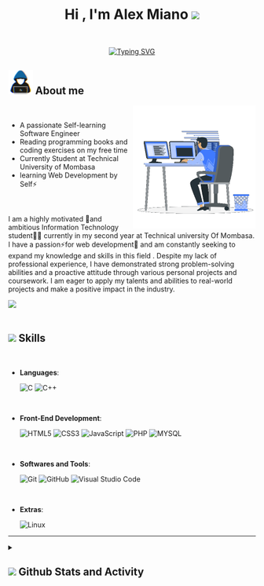 <!--### Hi there 👋-->
<h1 align="center"><b>Hi , I'm Alex Miano </b><img src="https://media.giphy.com/media/hvRJCLFzcasrR4ia7z/giphy.gif" width="35"></h1>


<br>



<p align="center">
  <!-- Typing SVG by DenverCoder1 - https://github.com/DenverCoder1/readme-typing-svg -->
  <a href="https://github.com/mianohh"><img src="https://readme-typing-svg.demolab.com?font=Exo&weight=500&size=24&pause=1000&center=true&vCenter=true&width=320&lines=IT+Student+!;Always+learning+new+things!+" alt="Typing SVG" /></a>
</p>

## <picture><img src = "./assets/Images/about_me.gif" width = 50px></picture> **About me**
<picture> <img align="right" src="./assets/Images/Right_Side.gif" width = 250px></picture>
<br>
- A passionate Self-learning Software Engineer
- Reading programming books and coding exercises on my free time
- Currently Student at Technical University of Mombasa
- learning Web Development by Self⚡

<br><br>
 I am a highly motivated 🔭and ambitious Information Technology student🧑‍💻 currently in my second year at Technical university Of Mombasa. I have a passion⚡for web development🚀 and am constantly seeking to expand my knowledge and skills in this field . Despite my lack of professional experience, I have demonstrated strong problem-solving abilities and a proactive attitude through various personal projects  and coursework. I am eager to apply my talents and abilities to real-world projects and make a positive impact in the industry.
 </p>

<img src="https://user-images.githubusercontent.com/73097560/115834477-dbab4500-a447-11eb-908a-139a6edaec5c.gif"><br><br>

## <img src="https://media2.giphy.com/media/QssGEmpkyEOhBCb7e1/giphy.gif?cid=ecf05e47a0n3gi1bfqntqmob8g9aid1oyj2wr3ds3mg700bl&rid=giphy.gif" width ="25"><b> Skills</b>
<br>

<p align="center">

- **Languages**:
    
    ![C](https://img.shields.io/badge/C%20-%232370ED.svg?style=for-the-badge&logo=c&logoColor=white)
    ![C++](https://img.shields.io/badge/C++%20-%2300599C.svg?style=for-the-badge&logo=c%2B%2B&logoColor=white)

<br>   
    
- **Front-End Development**:

   ![HTML5](https://img.shields.io/badge/HTML5%20-%23E34F26.svg?style=for-the-badge&logo=html5&logoColor=white)
   ![CSS3](https://img.shields.io/badge/CSS%20-%231572B6.svg?style=for-the-badge&logo=css3&logoColor=white)
   ![JavaScript](https://img.shields.io/badge/JavaScript%20-%23F7DF1E.svg?style=for-the-badge&logo=javascript&logoColor=black)
   ![PHP](https://img.shields.io/badge/PHP%20-%23121011.svg?style=for-the-badge&logo=php&logoColor=white)
   ![MYSQL](https://img.shields.io/badge/MYSQL%20-%2314354C.svg?style=for-the-badge&logo=mysql&logoColor=white)

<br>

- **Softwares and Tools**:

    ![Git](https://img.shields.io/badge/git-%23F05033.svg?style=for-the-badge&logo=git&logoColor=white)
    ![GitHub](https://img.shields.io/badge/github-%23121011.svg?style=for-the-badge&logo=github&logoColor=white)
    ![Visual Studio Code](https://img.shields.io/badge/Visual%20Studio%20Code-0078d7.svg?style=for-the-badge&logo=visual-studio-code&logoColor=white)
    

<br>

- **Extras**:
 
    ![Linux](https://img.shields.io/badge/linux-%23000000.svg?style=for-the-badge&logo=linux&logoColor=white)
</p>

-----

<details> 
  <summary><h2>  <img src="https://media.giphy.com/media/iY8CRBdQXODJSCERIr/giphy.gif" width="35"><b> Github Stats and Activity </b></h2></summary>

  <h3>🔥 Streak Stats</h3>
   <img src="http://studiopixel.in/wp-content/uploads/2017/11/senior-front-end-developer-openings-1.gif" alt="MarineGEO circle logo" width="40%" align="right">
 
![](https://github-readme-stats.vercel.app/api?username=mianohh&theme=tokyonight&hide_border=false&include_all_commits=false&count_private=false)<h3>💻 GitHub Profile Stats</h3>
 
![](https://github-readme-streak-stats.herokuapp.com/?user=mianohh&theme=tokyonight&hide_border=false)<br/>
![](https://github-readme-stats.vercel.app/api/top-langs/?username=mianohh&theme=tokyonight&hide_border=false&include_all_commits=false&count_private=false&layout=compact)
 

  ---
[![](https://visitcount.itsvg.in/api?id=mianohh&icon=0&color=0)](https://visitcount.itsvg.in)

</details>

<!--![Snake animation](https://github.com/tassneemaltaf/tassneemaltaf/blob/output/github-contribution-grid-snake.svg)-->
<br>
<br>


